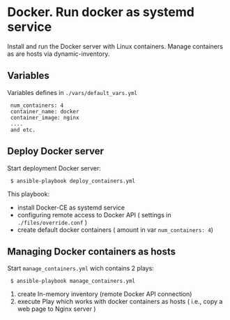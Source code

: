 # Docker. Run docker as systemd service

Install and run the Docker server with Linux containers.
Manage containers as are hosts via dynamic-inventory.

## Variables
Variables defines in `./vars/default_vars.yml`

     num_containers: 4
     container_name: docker
     container_image: nginx
     ....
     and etc.

## Deploy Docker server

Start deployment Docker server:

     $ ansible-playbook deploy_containers.yml

This playbook:

- install Docker-CE as systemd service
- configuring remote access to Docker API ( settings in `./files/override.conf` )
- create default docker containers ( amount in var `num_containers: 4`)

## Managing Docker containers as hosts

Start `manage_containers.yml` wich contains 2 plays:

     $ ansible-playbook manage_containers.yml

1. create In-memory inventory (remote Docker API connection)
2. execute Play which works with docker containers as hosts ( i.e., copy a web page to Nginx server )